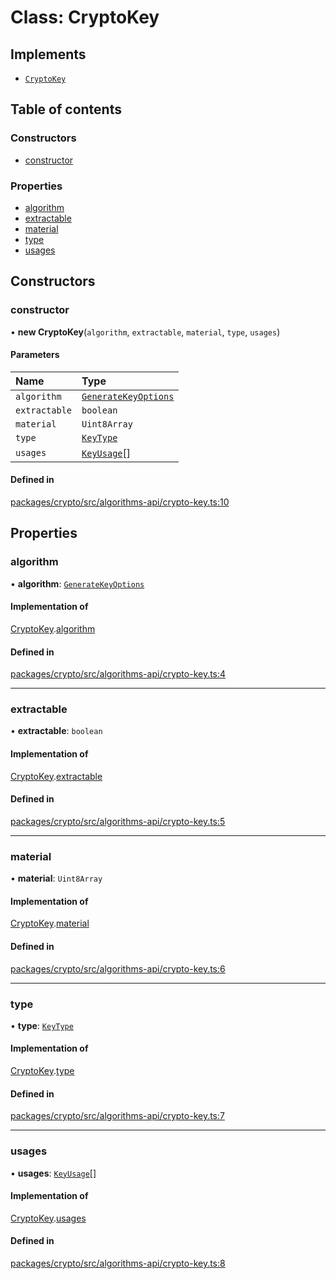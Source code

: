# Class: CryptoKey

## Implements

- [`CryptoKey`](../interfaces/Web5Crypto.CryptoKey.md)

## Table of contents

### Constructors

- [constructor](CryptoKey.md#constructor)

### Properties

- [algorithm](CryptoKey.md#algorithm)
- [extractable](CryptoKey.md#extractable)
- [material](CryptoKey.md#material)
- [type](CryptoKey.md#type)
- [usages](CryptoKey.md#usages)

## Constructors

### constructor

• **new CryptoKey**(`algorithm`, `extractable`, `material`, `type`, `usages`)

#### Parameters

| Name | Type |
| :------ | :------ |
| `algorithm` | [`GenerateKeyOptions`](../modules/Web5Crypto.md#generatekeyoptions) |
| `extractable` | `boolean` |
| `material` | `Uint8Array` |
| `type` | [`KeyType`](../modules/Web5Crypto.md#keytype) |
| `usages` | [`KeyUsage`](../modules/Web5Crypto.md#keyusage)[] |

#### Defined in

[packages/crypto/src/algorithms-api/crypto-key.ts:10](https://github.com/TBD54566975/web5-js/blob/ff920f5/packages/crypto/src/algorithms-api/crypto-key.ts#L10)

## Properties

### algorithm

• **algorithm**: [`GenerateKeyOptions`](../modules/Web5Crypto.md#generatekeyoptions)

#### Implementation of

[CryptoKey](../interfaces/Web5Crypto.CryptoKey.md).[algorithm](../interfaces/Web5Crypto.CryptoKey.md#algorithm)

#### Defined in

[packages/crypto/src/algorithms-api/crypto-key.ts:4](https://github.com/TBD54566975/web5-js/blob/ff920f5/packages/crypto/src/algorithms-api/crypto-key.ts#L4)

___

### extractable

• **extractable**: `boolean`

#### Implementation of

[CryptoKey](../interfaces/Web5Crypto.CryptoKey.md).[extractable](../interfaces/Web5Crypto.CryptoKey.md#extractable)

#### Defined in

[packages/crypto/src/algorithms-api/crypto-key.ts:5](https://github.com/TBD54566975/web5-js/blob/ff920f5/packages/crypto/src/algorithms-api/crypto-key.ts#L5)

___

### material

• **material**: `Uint8Array`

#### Implementation of

[CryptoKey](../interfaces/Web5Crypto.CryptoKey.md).[material](../interfaces/Web5Crypto.CryptoKey.md#material)

#### Defined in

[packages/crypto/src/algorithms-api/crypto-key.ts:6](https://github.com/TBD54566975/web5-js/blob/ff920f5/packages/crypto/src/algorithms-api/crypto-key.ts#L6)

___

### type

• **type**: [`KeyType`](../modules/Web5Crypto.md#keytype)

#### Implementation of

[CryptoKey](../interfaces/Web5Crypto.CryptoKey.md).[type](../interfaces/Web5Crypto.CryptoKey.md#type)

#### Defined in

[packages/crypto/src/algorithms-api/crypto-key.ts:7](https://github.com/TBD54566975/web5-js/blob/ff920f5/packages/crypto/src/algorithms-api/crypto-key.ts#L7)

___

### usages

• **usages**: [`KeyUsage`](../modules/Web5Crypto.md#keyusage)[]

#### Implementation of

[CryptoKey](../interfaces/Web5Crypto.CryptoKey.md).[usages](../interfaces/Web5Crypto.CryptoKey.md#usages)

#### Defined in

[packages/crypto/src/algorithms-api/crypto-key.ts:8](https://github.com/TBD54566975/web5-js/blob/ff920f5/packages/crypto/src/algorithms-api/crypto-key.ts#L8)
